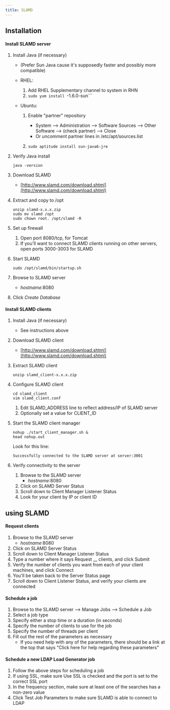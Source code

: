```yaml
---
title: SLAMD
---
```


## Installation

#### Install SLAMD server
1. Install Java (if necessary)
    - (Prefer Sun Java cause it's supposedly faster and possibly more compatible)
    - RHEL:
        1. Add RHEL Supplementary channel to system in RHN
        2. ```sudo yum install ```-1.6.0-sun```

    - Ubuntu:
        1. Enable "partner" repository
            - System --> Administration --> Software Sources --> Other Software --> (check partner) --> Close
            - Or uncomment partner lines in /etc/apt/sources.list

        2. ```sudo aptitude install sun-java6-jre```

2. Verify Java install
    ```
    java -version
    ```

3. Download SLAMD
    - [http://www.slamd.com/download.shtml](http://www.slamd.com/download.shtml)

4. Extract and copy to /opt
    ```
    unzip slamd-x.x.x.zip
    sudo mv slamd /opt
    sudo chown root. /opt/slamd -R
    ```

5. Set up firewall
    1. Open port 8080/tcp, for Tomcat
    2. If you'll want to connect SLAMD clients running on other servers, open ports 3000-3003 for SLAMD

6. Start SLAMD
    ```
    sudo /opt/slamd/bin/startup.sh
    ```

7. Browse to SLAMD server
    - *hostname*:8080

8. Click *Create Database*


#### Install SLAMD clients
1. Install Java (if necessary)
    - See instructions above

2. Download SLAMD client
    - [http://www.slamd.com/download.shtml](http://www.slamd.com/download.shtml)

3. Extract SLAMD client
    ```
    unzip slamd_client-x.x.x.zip
    ```

4. Configure SLAMD client
    ```
    cd slamd_client
    vim slamd_client.conf
    ```
    1. Edit SLAMD_ADDRESS line to reflect address/IP of SLAMD server
    2. Optionally set a value for CLIENT_ID

5. Start the SLAMD client manager
    ```
    nohup ./start_client_manager.sh &
    head nohup.out
    ```

    Look for this line:
    ```
    Successfully connected to the SLAMD server at server:3001
    ```

6. Verify connectivity to the server
    1. Browse to the SLAMD server
        - *hostname*:8080
    2. Click on SLAMD Server Status
    3. Scroll down to Client Manager Listener Status
    4. Look for your client by IP or client ID



## using SLAMD

#### Request clients
1. Browse to the SLAMD server
    - *hostname*:8080
2. Click on SLAMD Server Status
3. Scroll down to Client Manager Listener Status
4. Type a number where it says Request __ clients, and click Submit
5. Verify the number of clients you want from each of your client machines, and click Connect
6. You'll be taken back to the Server Status page
7. Scroll down to Client Listener Status, and verify your clients are connected


#### Schedule a job
1. Browse to the SLAMD server --> Manage Jobs --> Schedule a Job
2. Select a job type
3. Specify either a stop time or a duration (in seconds)
4. Specify the number of clients to use for the job
5. Specify the number of threads per client
6. Fill out the rest of the parameters as necessary
    - If you need help with any of the parameters, there should be a link at the top that says "Click here for help regarding these parameters"


#### Schedule a new LDAP Load Generator job
1. Follow the above steps for scheduling a job
2. If using SSL, make sure Use SSL is checked and the port is set to the correct SSL port
3. In the frequency section, make sure at least one of the searches has a non-zero value
4. Click Test Job Parameters to make sure SLAMD is able to connect to LDAP

